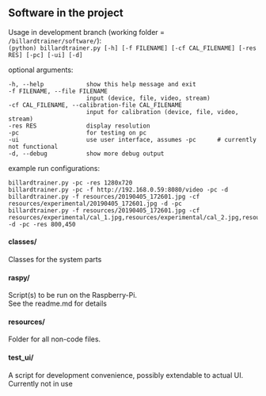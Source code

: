 ## Software in the project

Usage in development branch (working folder = `/billardtrainer/software/`):  
`(python) billardtrainer.py [-h] [-f FILENAME] [-cf CAL_FILENAME] [-res RES] [-pc] [-ui] [-d]`

optional arguments:  
  ```
  -h, --help            show this help message and exit
  -f FILENAME, --file FILENAME
                        input (device, file, video, stream)
  -cf CAL_FILENAME, --calibration-file CAL_FILENAME
                        input for calibration (device, file, video, stream)
  -res RES              display resolution
  -pc                   for testing on pc
  -ui                   use user interface, assumes -pc      # currently not functional
  -d, --debug           show more debug output
  ```  
example run configurations:  
```  
billardtrainer.py -pc -res 1280x720
billardtrainer.py -pc -f http://192.168.0.59:8080/video -pc -d  
billardtrainer.py -f resources/20190405_172601.jpg -cf resources/experimental/20190405_172601.jpg -d -pc  
billardtrainer.py -f resources/20190405_172601.jpg -cf resources/experimental/cal_1.jpg,resources/experimental/cal_2.jpg,resources/experimental/cal_3.jpg -d -pc -res 800,450  
```
#### classes/
Classes for the system parts

#### raspy/
Script(s) to be run on the Raspberry-Pi.  
See the readme.md for details

#### resources/
Folder for all non-code files.

#### test_ui/
A script for development convenience, possibly extendable to actual UI.  
Currently not in use
